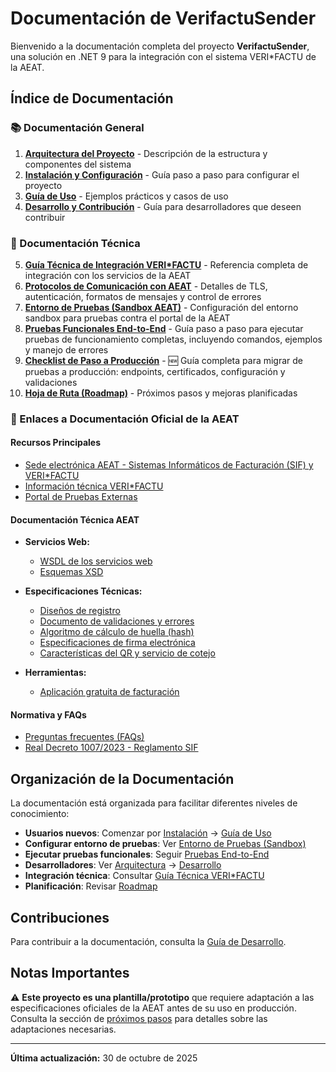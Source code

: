 # Documentación de VerifactuSender

Bienvenido a la documentación completa del proyecto **VerifactuSender**, una solución en .NET 9 para la integración con el sistema VERI\*FACTU de la AEAT.

## Índice de Documentación

### 📚 Documentación General

1. **[Arquitectura del Proyecto](arquitectura.md)** - Descripción de la estructura y componentes del sistema
2. **[Instalación y Configuración](instalacion.md)** - Guía paso a paso para configurar el proyecto
3. **[Guía de Uso](uso.md)** - Ejemplos prácticos y casos de uso
4. **[Desarrollo y Contribución](desarrollo.md)** - Guía para desarrolladores que deseen contribuir

### 🔧 Documentación Técnica

5. **[Guía Técnica de Integración VERI\*FACTU](Verifactu-Guia-Tecnica.md)** - Referencia completa de integración con los servicios de la AEAT
6. **[Protocolos de Comunicación con AEAT](protocolos-comunicacion.md)** - Detalles de TLS, autenticación, formatos de mensajes y control de errores
7. **[Entorno de Pruebas (Sandbox AEAT)](entorno-pruebas.md)** - Configuración del entorno sandbox para pruebas contra el portal de la AEAT
8. **[Pruebas Funcionales End-to-End](pruebas-end-to-end.md)** - Guía paso a paso para ejecutar pruebas de funcionamiento completas, incluyendo comandos, ejemplos y manejo de errores
9. **[Checklist de Paso a Producción](paso-a-produccion.md)** - 🆕 Guía completa para migrar de pruebas a producción: endpoints, certificados, configuración y validaciones
10. **[Hoja de Ruta (Roadmap)](roadmap.md)** - Próximos pasos y mejoras planificadas

### 🔗 Enlaces a Documentación Oficial de la AEAT

#### Recursos Principales
- [Sede electrónica AEAT - Sistemas Informáticos de Facturación (SIF) y VERI\*FACTU](https://sede.agenciatributaria.gob.es/Sede/iva/sistemas-informaticos-facturacion-verifactu.html)
- [Información técnica VERI\*FACTU](https://sede.agenciatributaria.gob.es/Sede/iva/verifactu/informacion-tecnica.html)
- [Portal de Pruebas Externas](https://sede.agenciatributaria.gob.es/Sede/iva/verifactu/portal-pruebas-externas.html)

#### Documentación Técnica AEAT
- **Servicios Web:**
  - [WSDL de los servicios web](https://www2.agenciatributaria.gob.es/static_files/common/internet/dep/aplicaciones/es/aeat/burt/jdit/ws/SistemaFacturacion.wsdl)
  - [Esquemas XSD](https://www2.agenciatributaria.gob.es/static_files/common/internet/dep/aplicaciones/es/aeat/burt/jdit/ws/)
  
- **Especificaciones Técnicas:**
  - [Diseños de registro](https://sede.agenciatributaria.gob.es/Sede/iva/verifactu/disenos-registro.html)
  - [Documento de validaciones y errores](https://sede.agenciatributaria.gob.es/Sede/iva/verifactu/validaciones-errores.html)
  - [Algoritmo de cálculo de huella (hash)](https://sede.agenciatributaria.gob.es/Sede/iva/verifactu/algoritmo-huella.html)
  - [Especificaciones de firma electrónica](https://sede.agenciatributaria.gob.es/Sede/iva/verifactu/firma-electronica.html)
  - [Características del QR y servicio de cotejo](https://sede.agenciatributaria.gob.es/Sede/iva/verifactu/qr-cotejo.html)

- **Herramientas:**
  - [Aplicación gratuita de facturación](https://sede.agenciatributaria.gob.es/Sede/iva/verifactu/aplicacion-gratuita.html)

#### Normativa y FAQs
- [Preguntas frecuentes (FAQs)](https://sede.agenciatributaria.gob.es/Sede/iva/verifactu/preguntas-frecuentes.html)
- [Real Decreto 1007/2023 - Reglamento SIF](https://www.boe.es/buscar/act.php?id=BOE-A-2023-24873)

## Organización de la Documentación

La documentación está organizada para facilitar diferentes niveles de conocimiento:

- **Usuarios nuevos**: Comenzar por [Instalación](instalacion.md) → [Guía de Uso](uso.md)
- **Configurar entorno de pruebas**: Ver [Entorno de Pruebas (Sandbox)](entorno-pruebas.md)
- **Ejecutar pruebas funcionales**: Seguir [Pruebas End-to-End](pruebas-end-to-end.md)
- **Desarrolladores**: Ver [Arquitectura](arquitectura.md) → [Desarrollo](desarrollo.md)
- **Integración técnica**: Consultar [Guía Técnica VERI\*FACTU](Verifactu-Guia-Tecnica.md)
- **Planificación**: Revisar [Roadmap](roadmap.md)

## Contribuciones

Para contribuir a la documentación, consulta la [Guía de Desarrollo](desarrollo.md).

## Notas Importantes

⚠️ **Este proyecto es una plantilla/prototipo** que requiere adaptación a las especificaciones oficiales de la AEAT antes de su uso en producción. Consulta la sección de [próximos pasos](roadmap.md) para detalles sobre las adaptaciones necesarias.

---

**Última actualización:** 30 de octubre de 2025
